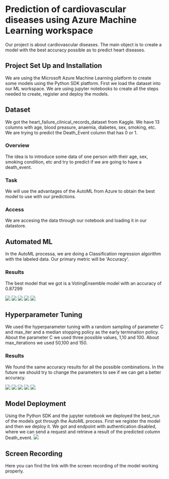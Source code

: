 # Prediction of cardiovascular diseases using Azure Machine Learning workspace

Our project is about cardiovascular diseases. 
The main object is to create a model with the best accuracy possible as to predict heart diseases.

## Project Set Up and Installation

We are using the Microsoft Azure Machine Learning platform to create some models using the Python SDK platform.
First we load the dataset into our ML workspace.
We are using jupyter notebooks to create all the steps needed to create, register and deploy the models.


## Dataset
We got the heart_failure_clinical_records_dataset from Kaggle.
We have 13 columns with age, blood preasure, anaemia, diabetes, sex, smoking, etc.
We are trying to predict the Death_Event column that has 0 or 1.

### Overview
The idea is to introduce some data of one person with their age, sex, smoking condition, etc and try to predict if we are going to have a death_event.

### Task
We will use the advantages of the AutoML from Azure to obtain the best model to use with our predictions.

### Access
We are accesing the data through our notebook and loading it in our datastore.

## Automated ML
In the AutoML processa, we are doing a Classification regression algorithm with the labeled data.
Our primary metric will be 'Accuracy'.


### Results
The best model that we got is a VotingEnsemble model with an accuracy of 0.87299

![](https://github.com/zaza107-1/project3default/blob/branch2/screenshots/autoML_bestmodel.jpg)
![](https://github.com/zaza107-1/project3default/blob/branch2/screenshots/autoML_bestmodel.jpg)
![](https://github.com/zaza107-1/project3default/blob/branch2/screenshots/autoMLrundetailwidget2.jpg)
![](https://github.com/zaza107-1/project3default/blob/branch2/screenshots/auto_ML_completed2.jpg)
![](https://github.com/zaza107-1/project3default/blob/branch2/screenshots/automlmodels.jpg)
![]()

## Hyperparameter Tuning
We used the hyperparameter tuning with a random sampling of parameter C and max_iter and a median stopping policy as the early termination policy.
About the parameter C we used three possible values, 1,10 and 100.
About max_iterations we used 50,100 and 150.

### Results
We found the same accuracy results for all the possible combinations. In the future we should try to change the parameters to see if we can get a better accuracy.

![](https://github.com/zaza107-1/project3default/blob/branch2/screenshots/automlmodels.jpg)
![](https://github.com/zaza107-1/project3default/blob/branch2/screenshots/hyperparameter.jpg)
![](https://github.com/zaza107-1/project3default/blob/branch2/screenshots/hyperparameter2.jpg)
![](https://github.com/zaza107-1/project3default/blob/branch2/screenshots/hyperparameter2.jpg)
![](https://github.com/zaza107-1/project3default/blob/branch2/screenshots/hyperparameter_child_runs.jpg)

## Model Deployment
Using the Python SDK and the jupyter notebook we deployed the best_run of the models got through the AutoML process.
First we register the model and then we deploy it.
We got and endpoint with authentication disabled, where we can send a request and retrieve a result of the predicted column Death_event.
![](https://github.com/zaza107-1/project3default/blob/branch2/screenshots/healthy_endpoint.jpg)


## Screen Recording
Here you can find the link with the screen recording of the model working properly.


